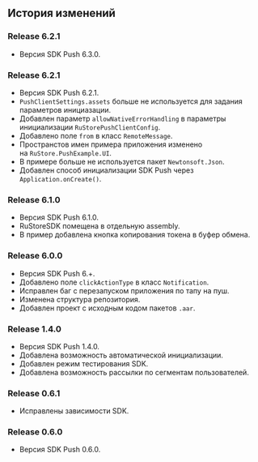 ## История изменений

### Release 6.2.1
- Версия SDK Push 6.3.0.

### Release 6.2.1
- Версия SDK Push 6.2.1.
- `PushClientSettings.assets` больше не используется для задания параметров инициазации.
- Добавлен параметр `allowNativeErrorHandling` в параметры инициализации `RuStorePushClientConfig`.
- Добавлено поле `from` в класс `RemoteMessage`.
- Пространстов имен примера приложения изменено на `RuStore.PushExample.UI`.
- В примере больше не используется пакет `Newtonsoft.Json`.
- Добавлен способ инициализации SDK Push через `Application.onCreate()`.

### Release 6.1.0
- Версия SDK Push 6.1.0.
- RuStoreSDK помещена в отдельную assembly.
- В пример добавлена кнопка копирования токена в буфер обмена.

### Release 6.0.0
- Версия SDK Push 6.+.
- Добавлено поле `clickActionType` в класс `Notification`.
- Исправлен баг с перезапуском приложения по тапу на пуш.
- Изменена структура репозитория.
- Добавлен проект с исходным кодом пакетов `.aar`.

### Release 1.4.0
- Версия SDK Push 1.4.0.
- Добавлена возможность автоматической инициализации.
- Добавлен режим тестирования SDK.
- Добавлена возможность рассылки по сегментам пользователей.

### Release 0.6.1
- Исправлены зависимости SDK.

### Release 0.6.0
- Версия SDK Push 0.6.0.
